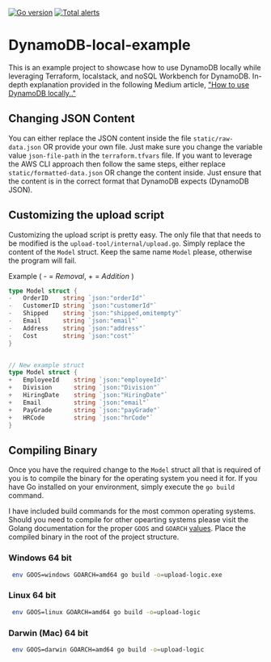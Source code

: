 [![Go version](https://img.shields.io/github/go-mod/go-version/karl-cardenas-coding/dynamodb-local-example?filename=upload-tool%2Fgo.mod)](https://golang.org/dl/)
[![Total alerts](https://img.shields.io/lgtm/alerts/g/karl-cardenas-coding/dynamodb-local-example.svg?logo=lgtm&logoWidth=18)](https://lgtm.com/projects/g/karl-cardenas-coding/dynamodb-local-example/alerts/)

# DynamoDB-local-example
This is an example project to showcase how to use DynamoDB locally while leveraging Terraform, localstack, and noSQL Workbench for DynamoDB. In-depth explanation provided in the following Medium article, ["How to use DynamoDB locally.."](https://medium.com/@cardenas88karl/how-to-use-aws-dynamodb-locally-ad3bb6bd0163#92fe-53da0f183cd6)


## Changing JSON Content
You can either replace the JSON content inside the file `static/raw-data.json` OR provide your own file. Just make sure you change the variable value `json-file-path` in the `terraform.tfvars` file. If you want to leverage the AWS CLI approach then follow the same steps, either replace `static/formatted-data.json` OR change the content inside. Just ensure that the content is in the correct format that DynamoDB expects (DynamoDB JSON).



## Customizing the upload script
Customizing the upload script is pretty easy. The only file that that needs to be modified is the `upload-tool/internal/upload.go`. Simply replace the content of the `Model` struct. Keep the same name `Model` please, otherwise the program will fail.

Example ( - = *Removal*, + = *Addition*   )
```go
type Model struct {
-	OrderID    string `json:"orderId"`
-	CustomerID string `json:"customerId"`
-	Shipped    string `json:"shipped,omitempty"`
-	Email      string `json:"email"`
-	Address    string `json:"address"`
-	Cost       string `json:"cost"`
}


// New example struct
type Model struct {
+	EmployeeId    string `json:"employeeId"`
+	Division      string `json:"Division"`
+	HiringDate    string `json:"HiringDate"`
+	Email         string `json:"email"`
+	PayGrade      string `json:"payGrade"`
+   HRCode        string `json:"hrCode"`   
}

```

## Compiling Binary
Once you have the required change to the `Model` struct all that is required of you is to compile the binary for the operating system you need it for. If you have Go installed on your environment, simply execute the `go build` command.

 I have included build commands for the most common operating systems. Should you need to compile for other opearting systems please visit the Golang documentation for the proper `GOOS` and `GOARCH` [values](https://golang.org/doc/install/source). Place the compiled binary in the root of the project structure.


### Windows 64 bit
```bash
 env GOOS=windows GOARCH=amd64 go build -o=upload-logic.exe
```

### Linux 64 bit
```bash
 env GOOS=linux GOARCH=amd64 go build -o=upload-logic
```

### Darwin (Mac) 64 bit
```bash
 env GOOS=darwin GOARCH=amd64 go build -o=upload-logic
```
